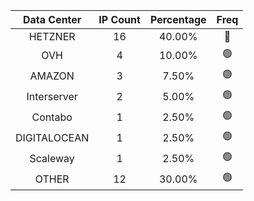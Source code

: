 | Data Center | IP Count | Percentage | Freq |
|:------------:|:--------:|:-----------:|:-----:|
| HETZNER | 16 | 40.00% | 🔴 |
| OVH | 4 | 10.00% | 🟢 |
| AMAZON | 3 | 7.50% | 🟢 |
| Interserver | 2 | 5.00% | 🟢 |
| Contabo | 1 | 2.50% | 🟢 |
| DIGITALOCEAN | 1 | 2.50% | 🟢 |
| Scaleway | 1 | 2.50% | 🟢 |
| OTHER | 12 | 30.00% | 🟢 |